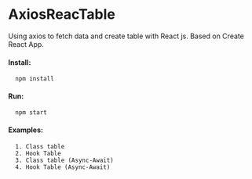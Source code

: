 # AxiosReacTable
Using axios to fetch data and create table with React js.
Based on Create React App.


#### Install:

      npm install

#### Run:

      npm start

#### Examples:
      1. Class table
      2. Hook Table
      3. Class table (Async-Await)
      4. Hook Table (Async-Await)
